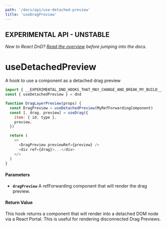 ```yaml
---
path: '/docs/api/use-detached-preview'
title: 'useDragPreview'
---
```


## EXPERIMENTAL API - UNSTABLE

_New to React DnD? [Read the overview](/docs/overview) before jumping into the docs._

# useDetachedPreview

A hook to use a component as a detached drag preview

```js
import { __EXPERIMENTAL_DND_HOOKS_THAT_MAY_CHANGE_AND_BREAK_MY_BUILD__ as dnd } from 'react-dnd'
const { useDetachedPreview } = dnd

function DragLayerPreview(props) {
  const DragPreview = useDetachedPreview(MyRefForwardingComponent)
  const [, drag, preview] = useDrag({
    item: { id, type },
    preview,
  })

  return (
    <>
      <DragPreview previewRef={preview} />
      <div ref={drag}>...</div>
    </>
  )
}
```

#### Parameters

- **`dragPreview`** A refForwarding component that will render the drag preview.

#### Return Value

This hook returns a component that will render into a detached DOM node via a React Portal. This is useful for rendering disconnected Drag Previews.
